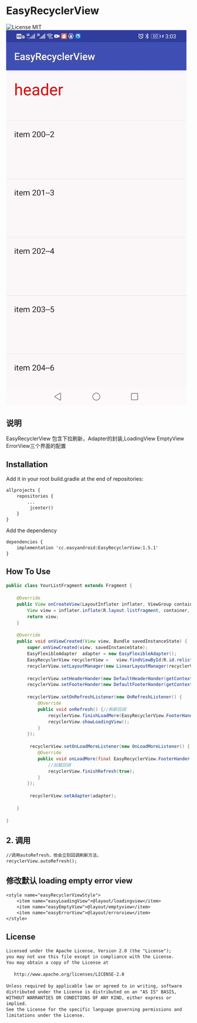 EasyRecyclerView
==========

![License MIT](https://img.shields.io/badge/Apache-2.0-brightgreen)
![image](https://github.com/easyandroid-cc/EasyRecyclerView/blob/5dd3859d838b2b07c819fe5f3aee502173bd92c0/images/1.gif)


## 说明
EasyRecyclerView 包含下拉刷新，Adapter的封装,LoadingView EmptyView ErrorView三个界面的配置 

## Installation

Add it in your root build.gradle at the end of repositories:
```
allprojects {
    repositories {
        ...
         jcenter()
    }
}
```


Add the dependency
```
dependencies {
    implementation 'cc.easyandroid:EasyRecyclerView:1.5.1'
}
```

## How To Use

```java
public class YourListFragment extends Fragment {
    
    @Override
    public View onCreateView(LayoutInflater inflater, ViewGroup container, Bundle savedInstanceState) {
        View view = inflater.inflate(R.layout.listfragment, container, false);
        return view;
    }

    @Override
    public void onViewCreated(View view, Bundle savedInstanceState) {
        super.onViewCreated(view, savedInstanceState);
        EasyFlexibleAdapter  adapter = new EasyFlexibleAdapter();
        EasyRecyclerView recyclerView =   view.findViewById(R.id.relist);
        recyclerView.setLayoutManager(new LinearLayoutManager(recyclerView.getContext()));
   
        recyclerView.setHeaderHander(new DefaultHeaderHander(getContext()));//设置刷新的view，可以自定义
        recyclerView.setFooterHander(new DefaultFooterHander(getContext()));//设置加载的view，可以自定义
       
        recyclerView.setOnRefreshListener(new OnRefreshListener() {
            @Override
            public void onRefresh() {//刷新回调
                recyclerView.finishLoadMore(EasyRecyclerView.FooterHander.LOADSTATUS_COMPLETED);
                recyclerView.showLoadingView();
            }
        });

         recyclerView.setOnLoadMoreListener(new OnLoadMoreListener() {
            @Override
            public void onLoadMore(final EasyRecyclerView.FooterHander loadMoreView) {
                //加载回调
                recyclerView.finishRefresh(true);
            }
        });

         recyclerView.setAdapter(adapter);

    }
 
}

```

 
## 2. 调用

    //调用autoRefresh，他会立刻回调刷新方法，
    recyclerView.autoRefresh();


## 修改默认 loading empty error view

    <style name="easyRecyclerViewStyle">
        <item name="easyLoadingView">@layout/loadingview</item>
        <item name="easyEmptyView">@layout/emptyview</item>
        <item name="easyErrorView">@layout/errorview</item>
    </style>
License
-------

```
Licensed under the Apache License, Version 2.0 (the "License");
you may not use this file except in compliance with the License.
You may obtain a copy of the License at

   http://www.apache.org/licenses/LICENSE-2.0

Unless required by applicable law or agreed to in writing, software
distributed under the License is distributed on an "AS IS" BASIS,
WITHOUT WARRANTIES OR CONDITIONS OF ANY KIND, either express or implied.
See the License for the specific language governing permissions and
limitations under the License.


